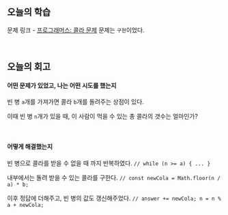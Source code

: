 ## 오늘의 학습
문제 링크 - [프로그래머스: 콜라 문제](https://school.programmers.co.kr/learn/courses/30/lessons/132267)
문제는 `구현`이었다.

<br />

## 오늘의 회고
#### 어떤 문제가 있었고, 나는 어떤 시도를 했는지
빈 병 `a`개를 가져가면 콜라 `b`개를 돌려주는 상점이 있다. 

이때 빈 병 `n`개가 있을 때, 이 사람이 먹을 수 있는 총 콜라의 갯수는 얼마인가?

<br />

#### 어떻게 해결했는지
빈 병으로 콜라를 받을 수 없을 때 까지 반복하였다. `// while (n >= a) { ... }`

내부에서는 돌려 받을 수 있는 콜라를 구한다. `// const newCola = Math.floor(n / a) * b;`

이후 정답에 더해주고, 빈 병의 값도 갱신해주었다. `// answer += newCola; n = n % a + newCola;`
